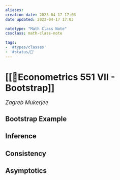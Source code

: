 ```yaml
---
aliases:
creation date: 2023-04-17 17:03
date updated: 2023-04-17 17:03

notetype: "Math Class Note"
cssclass: math-class-note

tags: 
- '#types/classes'
- '#status/🚧'
---
```


# [[🚧Econometrics 551 VII - Bootstrap]]
<span style = "font-size:120%"><i >Zagreb Mukerjee </i></span>


## Bootstrap Example

## Inference

## Consistency

## Asymptotics